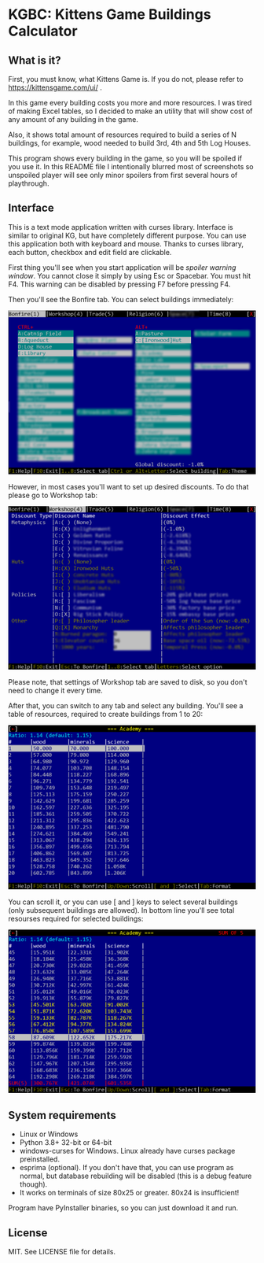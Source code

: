 # KGBC: Kittens Game Buildings Calculator

## What is it?

First, you must know, what Kittens Game is. If you do not, please refer to https://kittensgame.com/ui/ .

In this game every building costs you more and more resources. I was tired of making Excel tables, so I decided to make an utility that will show cost of any amount of any building in the game.

Also, it shows total amount of resources required to build a series of N buildings, for example, wood needed to build 3rd, 4th and 5th Log Houses.

This program shows every building in the game, so you will be spoiled if you use it. In this README file I intentionally blurred most of screenshots so unspoiled player will see only minor spoilers from first several hours of playthrough.

## Interface

This is a text mode application written with curses library. Interface is similar to original KG, but have completely different purpose. You can use this application both with keyboard and mouse. Thanks to curses library, each button, checkbox and edit field are clickable.

First thing you'll see when you start application will be *spoiler warning window*. You cannot close it simply by using Esc or Spacebar. You must hit F4. This warning can be disabled by pressing F7 before pressing F4.

Then you'll see the Bonfire tab. You can select buildings immediately:

![Bonfire tab](help/Bonfire.png)

However, in most cases you'll want to set up desired discounts. To do that please go to Workshop tab:

![Discounts list](help/Workshop.png)

Please note, that settings of Workshop tab are saved to disk, so you don't need to change it every time.

After that, you can switch to any tab and select any building. You'll see a table of resources, required to create buildings from 1 to 20:

![Table with no selection](help/Table1.png)

You can scroll it, or you can use [ and ] keys to select several buildings (only subsequent buildings are allowed). In bottom line you'll see total resourses required for selected buildings:

![Table with selection](help/Table2.png)

## System requirements

- Linux or Windows
- Python 3.8+ 32-bit or 64-bit
- windows-curses for Windows. Linux already have curses package preinstalled.
- esprima (optional). If you don't have that, you can use program as normal, but database rebuilding will be disabled (this is a debug feature though).
- It works on terminals of size 80x25 or greater. 80x24 is insufficient!

Program have PyInstaller binaries, so you can just download it and run.

## License

MIT. See LICENSE file for details.